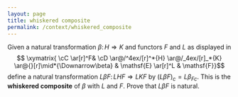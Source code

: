 ```yaml
---
layout: page
title: whiskered composite
permalink: /context/whiskered_composite
---
```

Given a natural transformation $\beta \colon H \Rightarrow K$ and functors $F$ and $L$ as displayed in
$$ \xymatrix{ \cC \ar[r]^F&  \cD \ar@/^4ex/[r]^*{H} \ar@/_4ex/[r]_*{K} \ar@{}[r]\mid*{\Downarrow\beta} & \mathsf{E} \ar[r]^L & \mathsf{F}}$$
define a natural transformation $L\beta F \colon LHF \Rightarrow LKF$ by $(L \beta F)_c = L \beta_{Fc}$. This is the **whiskered composite** of $\beta$ with $L$ and $F$. Prove that $L\beta F$ is natural.
